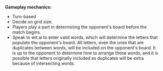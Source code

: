 **Gameplay mechanics:**
- Turn-based
- Decide on grid size.
- Players play a part in determining the opponent's board before the match begins.
- Speak to wit.ai to enter valid words, which will determine the letters that populate the opponent's board. All letters, even the ones that are duplicates between words, will be included on the opponent's board. It is up to the opponent to determine how to arrange these words, and it is possible that letters originally included as duplicates will be extra because of intersecting words.
